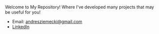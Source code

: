 Welcome to My Repository! Where I've developed many projects that may be useful for you!

- Email: andresziemecki@gmail.com
- [LinkedIn](https://www.linkedin.com/in/andrzej-ziemecki/)
